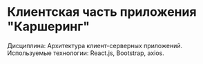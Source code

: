 # Клиентская часть приложения "Каршеринг"
Дисциплина: Архитектура клиент-серверных приложений.\
Используемые технологии: React.js, Bootstrap, axios.

